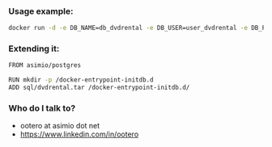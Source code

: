 ### Usage example:

```bash
docker run -d -e DB_NAME=db_dvdrental -e DB_USER=user_dvdrental -e DB_PASSWD=changeit asimio/postgres
```

### Extending it:
```bash
FROM asimio/postgres

RUN mkdir -p /docker-entrypoint-initdb.d
ADD sql/dvdrental.tar /docker-entrypoint-initdb.d/
```

### Who do I talk to? ###

* ootero at asimio dot net
* https://www.linkedin.com/in/ootero